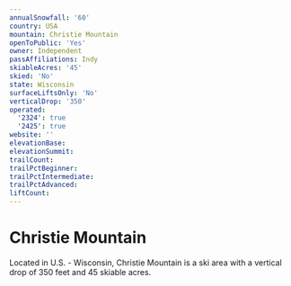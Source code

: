 ```yaml
---
annualSnowfall: '60'
country: USA
mountain: Christie Mountain
openToPublic: 'Yes'
owner: Independent
passAffiliations: Indy
skiableAcres: '45'
skied: 'No'
state: Wisconsin
surfaceLiftsOnly: 'No'
verticalDrop: '350'
operated:
  '2324': true
  '2425': true
website: ''
elevationBase:
elevationSummit:
trailCount:
trailPctBeginner:
trailPctIntermediate:
trailPctAdvanced:
liftCount:
---
```



# Christie Mountain

Located in U.S. - Wisconsin, Christie Mountain is a ski area with a vertical drop of 350 feet and 45 skiable acres.
